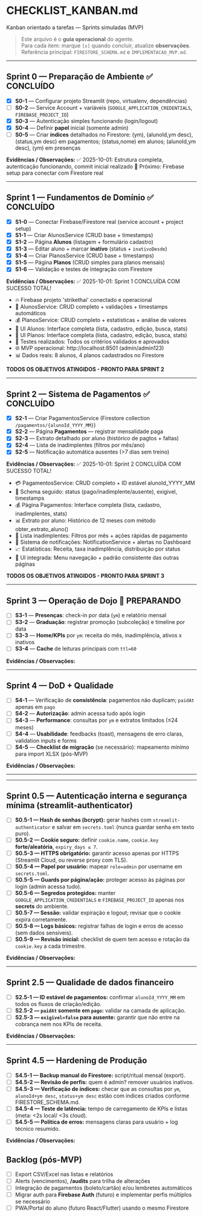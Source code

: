 # CHECKLIST_KANBAN.md
Kanban orientado a tarefas — Sprints simuladas (MVP)

> Este arquivo é o **guia operacional** do agente.  
> Para cada item: marque `[x]` quando concluir, atualize **observações**.  
> Referência principal: `FIRESTORE_SCHEMA.md` e `IMPLEMENTACAO_MVP.md`.

---

## Sprint 0 — Preparação de Ambiente ✅ CONCLUÍDO
- [x] **S0-1** — Configurar projeto Streamlit (repo, virtualenv, dependências)
- [ ] **S0-2** — Service Account + variáveis (`GOOGLE_APPLICATION_CREDENTIALS`, `FIREBASE_PROJECT_ID`)
- [x] **S0-3** — Autenticação simples funcionando (login/logout)
- [x] **S0-4** — Definir **papel** inicial (somente admin)
- [ ] **S0-5** — Criar **índices** detalhados no Firestore: (ym), (alunoId,ym desc), (status,ym desc) em pagamentos; (status,nome) em alunos; (alunoId,ym desc), (ym) em presenças

**Evidências / Observações:**
✅ 2025-10-01: Estrutura completa, autenticação funcionando, commit inicial realizado
🔄 Próximo: Firebase setup para conectar com Firestore real

---

## Sprint 1 — Fundamentos de Domínio ✅ CONCLUÍDO
- [x] **S1-0** — Conectar Firebase/Firestore real (service account + project setup)
- [x] **S1-1** — Criar AlunosService (CRUD base + timestamps)
- [x] **S1-2** — Página **Alunos** (listagem + formulário cadastro)
- [x] **S1-3** — Editar aluno + marcar **inativo** (status + `inativoDesde`)
- [x] **S1-4** — Criar PlanosService (CRUD base + timestamps)
- [x] **S1-5** — Página **Planos** (CRUD simples para planos mensais)
- [x] **S1-6** — Validação e testes de integração com Firestore

**Evidências / Observações:**
✅ 2025-10-01: Sprint 1 CONCLUÍDA COM SUCESSO TOTAL!
- 🔥 Firebase projeto 'strikethai' conectado e operacional
- 👥 AlunosService: CRUD completo + validações + timestamps automáticos
- 💰 PlanosService: CRUD completo + estatísticas + análise de valores
- 🎨 UI Alunos: Interface completa (lista, cadastro, edição, busca, stats)
- 🎨 UI Planos: Interface completa (lista, cadastro, edição, busca, stats)
- 🧪 Testes realizados: Todos os critérios validados e aprovados
- 🌐 MVP operacional: http://localhost:8501 (admin/admin123)
- 📊 Dados reais: 8 alunos, 4 planos cadastrados no Firestore

**TODOS OS OBJETIVOS ATINGIDOS - PRONTO PARA SPRINT 2**

---

## Sprint 2 — Sistema de Pagamentos ✅ CONCLUÍDO
- [x] **S2-1** — Criar PagamentosService (Firestore collection `/pagamentos/{alunoId_YYYY_MM}`)
- [x] **S2-2** — Página **Pagamentos** — registrar mensalidade paga
- [x] **S2-3** — Extrato detalhado por aluno (histórico de pagtos + faltas)
- [x] **S2-4** — Lista de inadimplentes (filtros por mês/ano)
- [x] **S2-5** — Notificação automática ausentes (>7 dias sem treino)

**Evidências / Observações:**
✅ 2025-10-01: Sprint 2 CONCLUÍDA COM SUCESSO TOTAL!
- 💳 PagamentosService: CRUD completo + ID estável alunoId_YYYY_MM
- 🎯 Schema seguido: status (pago/inadimplente/ausente), exigivel, timestamps
- 💰 Página Pagamentos: Interface completa (lista, cadastro, inadimplentes, stats)
- 📊 Extrato por aluno: Histórico de 12 meses com método obter_extrato_aluno()
- 🚫 Lista inadimplentes: Filtros por mês + ações rápidas de pagamento
- 🚨 Sistema de notificações: NotificationService + alertas no Dashboard
- 📈 Estatísticas: Receita, taxa inadimplência, distribuição por status
- 🎨 UI integrada: Menu navegação + padrão consistente das outras páginas

**TODOS OS OBJETIVOS ATINGIDOS - PRONTO PARA SPRINT 3**

---

## Sprint 3 — Operação de Dojo 🔧 PREPARANDO
- [ ] **S3-1** — **Presenças**: check-in por data (`ym`) e relatório mensal
- [ ] **S3-2** — **Graduação**: registrar promoção (subcoleção) e timeline por data
- [ ] **S3-3** — **Home/KPIs** por `ym`: receita do mês, inadimplência, ativos x inativos
- [ ] **S3-4** — **Cache** de leituras principais com `ttl=60`

**Evidências / Observações:**

---

## Sprint 4 — DoD + Qualidade
- [ ] **S4-1** — Verificação de **consistência**: pagamentos não duplicam; `paidAt` apenas em `pago`
- [ ] **S4-2** — **Autorização**: admin acessa tudo após login
- [ ] **S4-3** — **Performance**: consultas por `ym` e extratos limitados (≤24 meses)
- [ ] **S4-4** — **Usabilidade**: feedbacks (toast), mensagens de erro claras, validation inputs e forms
- [ ] **S4-5** — **Checklist de migração** (se necessário): mapeamento mínimo para import XLSX (pós-MVP)

**Evidências / Observações:**

---

---

## Sprint 0.5 — Autenticação interna e segurança mínima (streamlit-authenticator)
- [ ] **S0.5-1 — Hash de senhas (bcrypt):** gerar hashes com `streamlit-authenticator` e salvar em `secrets.toml` (nunca guardar senha em texto puro).
- [ ] **S0.5-2 — Cookie seguro:** definir `cookie.name`, `cookie.key` **forte/aleatória**, `expiry_days ≤ 7`.
- [ ] **S0.5-3 — HTTPS obrigatório:** garantir acesso apenas por HTTPS (Streamlit Cloud, ou reverse proxy com TLS).
- [ ] **S0.5-4 — Papel por usuário:** mapear `role=admin` por username em `secrets.toml`.
- [ ] **S0.5-5 — Guards por página/ação:** proteger acesso às páginas por login (admin acessa tudo).
- [ ] **S0.5-6 — Segredos protegidos:** manter `GOOGLE_APPLICATION_CREDENTIALS` e `FIREBASE_PROJECT_ID` apenas nos **secrets** do ambiente.
- [ ] **S0.5-7 — Sessão:** validar expiração e logout; revisar que o cookie expira corretamente.
- [ ] **S0.5-8 — Logs básicos:** registrar falhas de login e erros de acesso (sem dados sensíveis).
- [ ] **S0.5-9 — Revisão inicial:** checklist de quem tem acesso e rotação da `cookie.key` a cada trimestre.

**Evidências / Observações:**

---

## Sprint 2.5 — Qualidade de dados financeiro
- [ ] **S2.5-1 — ID estável de pagamentos:** confirmar `alunoId_YYYY_MM` em todos os fluxos de criação/edição.
- [ ] **S2.5-2 — `paidAt` somente em `pago`:** validar na camada de aplicação.
- [ ] **S2.5-3 — `exigivel=false` para ausente:** garantir que não entre na cobrança nem nos KPIs de receita.

**Evidências / Observações:**

---

## Sprint 4.5 — Hardening de Produção
- [ ] **S4.5-1 — Backup manual do Firestore:** script/ritual mensal (export).
- [ ] **S4.5-2 — Revisão de perfis:** quem é admin? remover usuários inativos.
- [ ] **S4.5-3 — Verificação de índices:** checar que as consultas por `ym`, `alunoId+ym desc`, `status+ym desc` estão com índices criados conforme FIRESTORE_SCHEMA.md.
- [ ] **S4.5-4 — Teste de latência:** tempo de carregamento de KPIs e listas (meta: <2s local/ <3s cloud).
- [ ] **S4.5-5 — Política de erros:** mensagens claras para usuário + log técnico resumido.

**Evidências / Observações:**

## Backlog (pós-MVP)
- [ ] Export CSV/Excel nas listas e relatórios
- [ ] Alerts (vencimentos), **/audits** para trilha de alterações
- [ ] Integração de pagamentos (boleto/cartão) e/ou lembretes automáticos
- [ ] Migrar auth para **Firebase Auth** (futuro) e implementar perfis múltiplos se necessário
- [ ] PWA/Portal do aluno (futuro React/Flutter) usando o mesmo Firestore